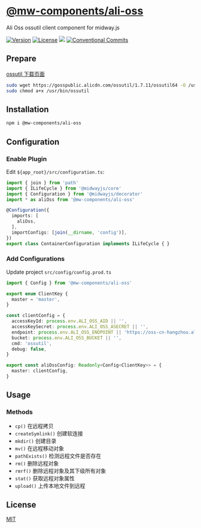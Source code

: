 # [@mw-components/ali-oss](https://www.npmjs.com/package/@mw-components/ali-oss)

Ali Oss ossutil client component for midway.js

[![Version](https://img.shields.io/npm/v/@mw-components/ali-oss.svg)](https://www.npmjs.com/package/@mw-components/ali-oss)
[![License](https://img.shields.io/badge/license-MIT-blue.svg)](https://opensource.org/licenses/MIT)
[![](https://img.shields.io/badge/lang-TypeScript-blue.svg)]()
[![Conventional Commits](https://img.shields.io/badge/Conventional%20Commits-1.0.0-yellow.svg)](https://conventionalcommits.org)


## Prepare

[ossutil 下载页面](https://help.aliyun.com/document_detail/120075.html)

```sh
sudo wget https://gosspublic.alicdn.com/ossutil/1.7.11/ossutil64 -O /usr/bin/ossutil
sudo chmod a+x /usr/bin/ossutil
```

## Installation
```sh
npm i @mw-components/ali-oss
```

## Configuration

### Enable Plugin

Edit `${app_root}/src/configuration.ts`:

```ts
import { join } from 'path'
import { ILifeCycle } from '@midwayjs/core'
import { Configuration } from '@midwayjs/decorator'
import * as aliOss from '@mw-components/ali-oss'

@Configuration({
  imports: [
    aliOss,
  ],
  importConfigs: [join(__dirname, 'config')],
})
export class ContainerConfiguration implements ILifeCycle { }

```

### Add Configurations

Update project `src/config/config.prod.ts`
```ts
import { Config } from '@mw-components/ali-oss'

export enum ClientKey {
  master = 'master',
}

const clientConfig = {
  accessKeyId: process.env.ALI_OSS_AID || '',
  accessKeySecret: process.env.ALI_OSS_ASECRET || '',
  endpoint: process.env.ALI_OSS_ENDPOINT || 'https://oss-cn-hangzhou.aliyuncs.com',
  bucket: process.env.ALI_OSS_BUCKET || '',
  cmd: 'ossutil',
  debug: false,
}

export const aliOssConfig: Readonly<Config<ClientKey>> = {
  master: clientConfig,
}
```

## Usage

### Methods

- `cp()` 在远程拷贝
- `createSymlink()` 创建软连接
- `mkdir()` 创建目录
- `mv()` 在远程移动对象
- `pathExists()` 检测远程文件是否存在
- `rm()` 删除远程对象
- `rmrf()` 删除远程对象及其下级所有对象
- `stat()` 获取远程对象属性
- `upload()` 上传本地文件到远程

## License
[MIT](LICENSE)

